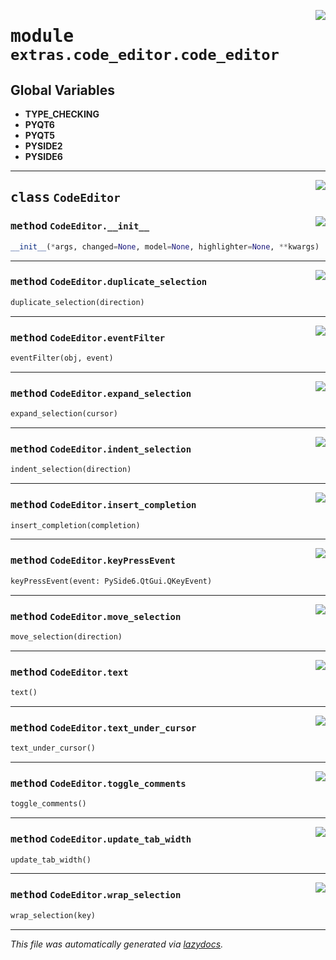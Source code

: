<!-- markdownlint-disable -->

<a href="https://github.com/qtstrap/qtstrap/blob/master\qtstrap\extras\code_editor\code_editor.py#L0"><img align="right" style="float:right;" src="https://img.shields.io/badge/-source-cccccc?style=flat-square"></a>

# <kbd>module</kbd> `extras.code_editor.code_editor`




**Global Variables**
---------------
- **TYPE_CHECKING**
- **PYQT6**
- **PYQT5**
- **PYSIDE2**
- **PYSIDE6**


---

<a href="https://github.com/qtstrap/qtstrap/blob/master\qtstrap\extras\code_editor\code_editor.py#L4"><img align="right" style="float:right;" src="https://img.shields.io/badge/-source-cccccc?style=flat-square"></a>

## <kbd>class</kbd> `CodeEditor`




<a href="https://github.com/qtstrap/qtstrap/blob/master\qtstrap\extras\code_editor\code_editor.py#L7"><img align="right" style="float:right;" src="https://img.shields.io/badge/-source-cccccc?style=flat-square"></a>

### <kbd>method</kbd> `CodeEditor.__init__`

```python
__init__(*args, changed=None, model=None, highlighter=None, **kwargs)
```








---

<a href="https://github.com/qtstrap/qtstrap/blob/master\qtstrap\extras\code_editor\code_editor.py#L221"><img align="right" style="float:right;" src="https://img.shields.io/badge/-source-cccccc?style=flat-square"></a>

### <kbd>method</kbd> `CodeEditor.duplicate_selection`

```python
duplicate_selection(direction)
```





---

<a href="https://github.com/qtstrap/qtstrap/blob/master\qtstrap\extras\code_editor\code_editor.py#L50"><img align="right" style="float:right;" src="https://img.shields.io/badge/-source-cccccc?style=flat-square"></a>

### <kbd>method</kbd> `CodeEditor.eventFilter`

```python
eventFilter(obj, event)
```





---

<a href="https://github.com/qtstrap/qtstrap/blob/master\qtstrap\extras\code_editor\code_editor.py#L171"><img align="right" style="float:right;" src="https://img.shields.io/badge/-source-cccccc?style=flat-square"></a>

### <kbd>method</kbd> `CodeEditor.expand_selection`

```python
expand_selection(cursor)
```





---

<a href="https://github.com/qtstrap/qtstrap/blob/master\qtstrap\extras\code_editor\code_editor.py#L316"><img align="right" style="float:right;" src="https://img.shields.io/badge/-source-cccccc?style=flat-square"></a>

### <kbd>method</kbd> `CodeEditor.indent_selection`

```python
indent_selection(direction)
```





---

<a href="https://github.com/qtstrap/qtstrap/blob/master\qtstrap\extras\code_editor\code_editor.py#L63"><img align="right" style="float:right;" src="https://img.shields.io/badge/-source-cccccc?style=flat-square"></a>

### <kbd>method</kbd> `CodeEditor.insert_completion`

```python
insert_completion(completion)
```





---

<a href="https://github.com/qtstrap/qtstrap/blob/master\qtstrap\extras\code_editor\code_editor.py#L76"><img align="right" style="float:right;" src="https://img.shields.io/badge/-source-cccccc?style=flat-square"></a>

### <kbd>method</kbd> `CodeEditor.keyPressEvent`

```python
keyPressEvent(event: PySide6.QtGui.QKeyEvent)
```





---

<a href="https://github.com/qtstrap/qtstrap/blob/master\qtstrap\extras\code_editor\code_editor.py#L260"><img align="right" style="float:right;" src="https://img.shields.io/badge/-source-cccccc?style=flat-square"></a>

### <kbd>method</kbd> `CodeEditor.move_selection`

```python
move_selection(direction)
```





---

<a href="https://github.com/qtstrap/qtstrap/blob/master\qtstrap\extras\code_editor\code_editor.py#L382"><img align="right" style="float:right;" src="https://img.shields.io/badge/-source-cccccc?style=flat-square"></a>

### <kbd>method</kbd> `CodeEditor.text`

```python
text()
```





---

<a href="https://github.com/qtstrap/qtstrap/blob/master\qtstrap\extras\code_editor\code_editor.py#L71"><img align="right" style="float:right;" src="https://img.shields.io/badge/-source-cccccc?style=flat-square"></a>

### <kbd>method</kbd> `CodeEditor.text_under_cursor`

```python
text_under_cursor()
```





---

<a href="https://github.com/qtstrap/qtstrap/blob/master\qtstrap\extras\code_editor\code_editor.py#L174"><img align="right" style="float:right;" src="https://img.shields.io/badge/-source-cccccc?style=flat-square"></a>

### <kbd>method</kbd> `CodeEditor.toggle_comments`

```python
toggle_comments()
```





---

<a href="https://github.com/qtstrap/qtstrap/blob/master\qtstrap\extras\code_editor\code_editor.py#L57"><img align="right" style="float:right;" src="https://img.shields.io/badge/-source-cccccc?style=flat-square"></a>

### <kbd>method</kbd> `CodeEditor.update_tab_width`

```python
update_tab_width()
```





---

<a href="https://github.com/qtstrap/qtstrap/blob/master\qtstrap\extras\code_editor\code_editor.py#L365"><img align="right" style="float:right;" src="https://img.shields.io/badge/-source-cccccc?style=flat-square"></a>

### <kbd>method</kbd> `CodeEditor.wrap_selection`

```python
wrap_selection(key)
```








---

_This file was automatically generated via [lazydocs](https://github.com/ml-tooling/lazydocs)._
